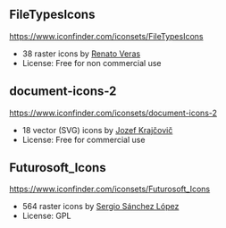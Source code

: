 ## FileTypesIcons
https://www.iconfinder.com/iconsets/FileTypesIcons
- 38 raster icons by [Renato Veras](http://www.treetog.com/)
- License: Free for non commercial use

## document-icons-2
https://www.iconfinder.com/iconsets/document-icons-2
 - 18 vector (SVG) icons by [Jozef Krajčovič](https://www.iconfinder.com/Jozef89)
 - License: Free for commercial use

## Futurosoft_Icons
https://www.iconfinder.com/iconsets/Futurosoft_Icons
 - 564 raster icons by [Sergio Sánchez López](https://www.kde-look.org/usermanager/search.php?username=Sephiroth6779)
 - License: GPL 

